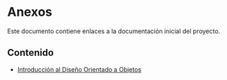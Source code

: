 # Anexos

Este documento contiene enlaces a la documentación inicial del proyecto.

## Contenido
- [Introducción al Diseño Orientado a Objetos](introduccion.md)
